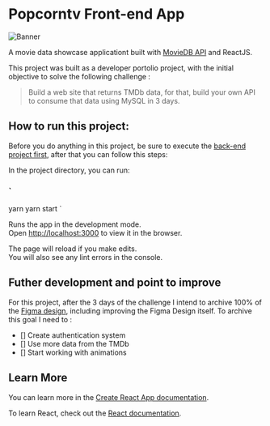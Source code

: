 # Popcorntv Front-end App
![Banner](https://i.imgur.com/J7j0t9G.png)

A movie data showcase applicationt built with [MovieDB API](https://themoviedb.org) and ReactJS.

This project was built as a developer portolio project, with the initial objective to  solve the following challenge :  

> Build a web site that returns TMDb data, for that, build your own API to consume that data using MySQL in 3 days. 

## How to run this project:

Before you do anything in this project, be sure to execute the [back-end project first](https://github.com/DaniloGMattos/popcorntv-backend), after that you can follow this steps: 

In the project directory, you can run:

### `
yarn 
yarn start
`

Runs the app in the development mode.\
Open [http://localhost:3000](http://localhost:3000) to view it in the browser.

The page will reload if you make edits.\
You will also see any lint errors in the console.

## Futher development and point to improve

For this  project, after the 3 days of the challenge I intend to archive 100% of the [Figma design](https://www.figma.com/file/6RhE6cOOnR5rd9dCEKlhZP/Untitled?node-id=14%3A188), including improving the Figma Design itself. To archive this goal I need to : 

 - [] Create authentication system 
 - [] Use more data from the TMDb
 - [] Start working with animations


## Learn More

You can learn more in the [Create React App documentation](https://facebook.github.io/create-react-app/docs/getting-started).

To learn React, check out the [React documentation](https://reactjs.org/).
